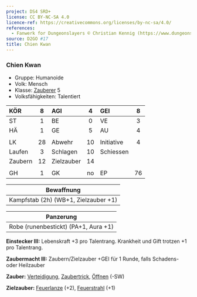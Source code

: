 ```yaml
---
project: DS4 SRD+
license: CC BY-NC-SA 4.0
licence-ref: https://creativecommons.org/licenses/by-nc-sa/4.0/
references: 
  - Fanwerk for Dungeonslayers © Christian Kennig (https://www.dungeonslayers.net/)
source: D2GO #17
title: Chien Kwan
---
```


### Chien Kwan

- Gruppe: Humanoide
- Volk: Mensch
- Klasse: [Zauberer](../../grw/charaktere-klasse-zauberer.md) 5
- Volksfähigkeiten: Talentiert

| KÖR     |  8  | AGI        |  4  | GEI        |  8  |
| :------ | :-: | :--------- | :-: | :--------- | :-: |
| ST      |  1  | BE         |  0  | VE         |  3  |
| HÄ      |  1  | GE         |  5  | AU         |  4  |
|         |     |            |     |            |     |
| LK      | 28  | Abwehr     | 10  | Initiative |  4  |
| Laufen  |  3  | Schlagen   | 10  | Schiessen  |     |
| Zaubern | 12  | Zielzauber | 14  |            |     |
|         |     |            |     |            |     |
| GH      |  1  | GK         | no  | EP         | 76  |

|              Bewaffnung              |
| :----------------------------------: |
| Kampfstab (2h) (WB+1, Zielzauber +1) |

|              Panzerung               |
| :----------------------------------: |
| Robe (runenbestickt) (PA+1, Aura +1) |

**Einstecker III:** Lebenskraft +3 pro Talentrang. Krankheit und Gift trotzen +1 pro Talentrang.

**Zaubermacht III:** Zaubern/Zielzauber +GEI für 1 Runde, falls Schadens- oder Heilzauber

**Zauber:** [Verteidigung](../../grw/zauber/verteidigung.md), [Zaubertrick](../../grw/zauber/zaubertrick.md), [Öffnen](../../grw/zauber/oeffnen.md) (-SW)

**Zielzauber:** [Feuerlanze](../../grw/zauber/feuerlanze.md) (+2), [Feuerstrahl](../../grw/zauber/feuerstrahl.md) (+1)

